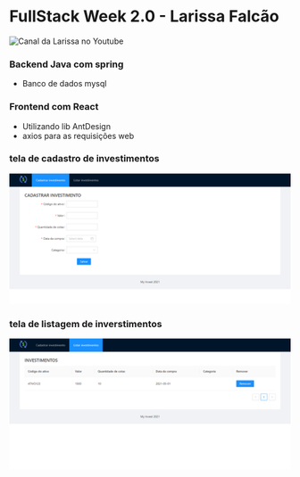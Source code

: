 # FullStack Week 2.0 - Larissa Falcão

![Canal da Larissa no Youtube](https://www.youtube.com/channel/UCpwQbijXpUSvhH7yNk17DKg)

### Backend Java com spring

- Banco de dados mysql

### Frontend com React

- Utilizando lib AntDesign
- axios para as requisições web

### tela de cadastro de investimentos

![TelaDeCadastro](https://github.com/alexandersantosdev/FullStachWeek2.0/blob/main/CadastrarInvestimento.PNG)

### tela de listagem de inverstimentos

![TelaDeListagemInvestimentos](https://github.com/alexandersantosdev/FullStachWeek2.0/blob/main/ListarInvestimentos.PNG)